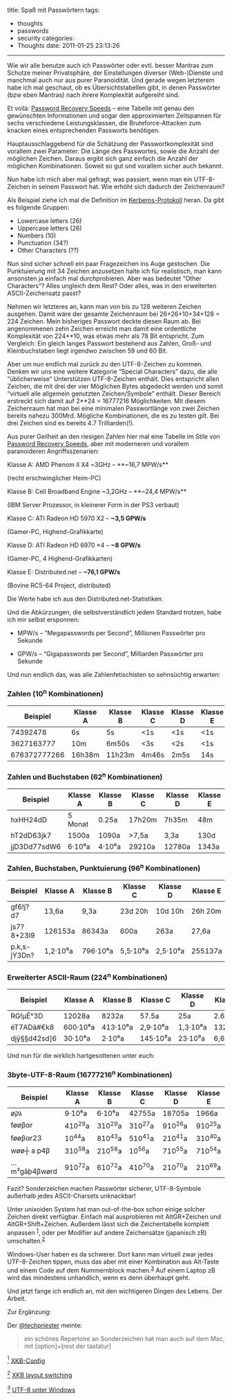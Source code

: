 title: Spaß mit Passwörtern
tags:
  - thoughts
  - passwords
  - security
categories:
  - Thoughts
date: 2011-01-25 23:13:26
---

Wie wir alle benutze auch ich Passwörter oder evtl. besser Mantras zum Schutze meiner Privatsphäre, der Einstellungen diverser (Web-)Dienste und manchmal auch nur aus purer Paranoidität. Und gerade wegen letzterem habe ich mal geschaut, ob es Übersichtstabellen gibt, in denen Passwörter (bzw eben Mantras) nach ihrere Komplexität aufgereiht sind.

Et voilà: [Password Recovery Speeds](http://www.lockdown.co.uk/?pg=combi) – eine Tabelle mit genau den gewünschten Informationen und sogar den approximierten Zeitspannen für sechs verschiedene Leistungsklassen, die Bruteforce-Attacken zum knacken eines entsprechenden Passworts benötigen.

Hauptausschlaggebend für die Schätzung der Passwortkomplexität sind vorallem zwei Parameter: Die Länge des Passwortes, sowie die Anzahl der möglichen Zeichen. Daraus ergibt sich ganz einfach die Anzahl der möglichen Kombinationen. Soweit so gut und vorallem sicher auch bekannt.

Nun habe ich mich aber mal gefragt, was passiert, wenn man ein <span class="caps">UTF</span>-8-Zeichen in seinem Passwort hat. Wie erhöht sich dadurch der Zeichenraum?

Als Beispiel ziehe ich mal die Definition im [Kerberos-Protokoll](http://de.wikipedia.org/wiki/Kerberos_(Informatik)) heran. Da gibt es folgende Gruppen:
* Lowercase letters (26)
* Uppercase letters (26)
* Numbers (10)
* Punctuation (34?)
* Other Characters (??)

Nun sind sicher schnell ein paar Fragezeichen ins Auge gestochen. Die Punktuierung mit 34 Zeichen anzusetzen halte ich für realistisch, man kann ansonsten ja einfach mal durchprobieren. Aber was bedeutet &#8220;Other Characters&#8221;? Alles ungleich dem Rest? Oder alles, was in den erweiterten <span class="caps">ASCII</span>-Zeichensatz passt?

Nehmen wir letzteres an, kann man von bis zu 128 weiteren Zeichen ausgehen. Damit wäre der gesamte Zeichenraum bei 26+26+10+34+128 = 224 Zeichen. Mein bisheriges Passwort deckte diesen Raum ab. Bei angenommenen zehn Zeichen erreicht man damit eine ordentliche Komplexität von 224**10, was etwas mehr als 78 Bit entspricht. Zum Vergleich: Ein gleich langes Passwort bestehend aus Zahlen, Groß- und Kleinbuchstaben liegt irgendwo zwischen 59 und 60 Bit.

Aber um nun endlich mal zurück zu den <span class="caps">UTF</span>-8-Zeichen zu kommen. Denken wir uns eine weitere Kategorie &#8220;Special Characters&#8221; dazu, die alle &#8220;üblicherweise&#8221; Unterstützen <span class="caps">UTF</span>-8-Zeichen enthält. Dies entspricht allen Zeichen, die mit drei der vier Möglichen Bytes abgedeckt werden und somit &#8220;virtuell alle allgemein genutzten Zeichen/Symbole&#8221; enthält. Dieser Bereich erstreckt sich damit auf 2**24 = 16777216 Möglichkeiten. Mit diesem Zeichenraum hat man bei eine minimalen Passwortlänge von zwei Zeichen bereits nahezu 300Mrd. Mögliche Kombinationen, die es zu testen gilt. Bei drei Zeichen sind es bereits 4.7 Trilliarden(!).

Aus purer Geilheit an den riesigen Zahlen hier mal eine Tabelle im Stile von [Password Recovery Speeds](http://www.lockdown.co.uk/?pg=combi), aber mit moderneren und vorallem paranoideren Angriffsszenarien:

Klasse A: <span class="caps">AMD</span> Phenom II X4 ~3GHz – **~16,7 <span class="caps">MPW</span>/s**

(recht erschwinglicher Heim-PC)

Klasse B: Cell Broadband Engine ~3,2GHz – **~24,4 <span class="caps">MPW</span>/s**

(<span class="caps">IBM</span> Server Prozessor, in kleinerer Form in der <span class="caps">PS3</span> verbaut)

Klasse C: <span class="caps">ATI</span> Radeon HD 5970 X2 – **~3,5 <span class="caps">GPW</span>/s**

(Gamer-PC, Highend-Grafikkarte)

Klasse D: <span class="caps">ATI</span> Radeon HD 6970 &#215;4 – **~8 <span class="caps">GPW</span>/s**

(Gamer-PC, 4 Highend-Grafikkarten)

Klasse E: Distributed.net – **~76,1 <span class="caps">GPW</span>/s**

(Bovine <span class="caps">RC5</span>-64 Project, distributed)

Die Werte habe ich aus den Distributed.net-Statistiken.

Und die Abkürzungen, die selbstverständlich jedem Standard trotzen, habe ich mir selbst ersponnen:

* <span class="caps">MPW</span>/s – &#8220;Megapasswords per Second&#8221;, Millionen Passwörter pro Sekunde

* <span class="caps">GPW</span>/s – &#8220;Gigapasswords per Second&#8221;, Milliarden Passwörter pro Sekunde

Und nun endlich das, was alle Zahlenfetischisten so sehnsüchtig erwarten:


### Zahlen (10<sup>n</sup> Kombinationen)

Beispiel      | Klasse A | Klasse B | Klasse C | Klasse D | Klasse E
--------------|----------|----------|----------|----------|---------
74392478      | 6s       | 5s       | <1s      | <1s      | <1s
3627163777    | 10m      | 6m50s    | <3s      | <2s      | <1s
676372777266  | 16h38m   | 11h23m   | 4m46s    | 2m5s     | 14s


### Zahlen und Buchstaben (62<sup>n</sup> Kombinationen)

Beispiel      | Klasse A | Klasse B | Klasse C | Klasse D | Klasse E
--------------|----------|----------|----------|----------|---------
hxHH24dD      | 5 Monat  | 0.25a    | 17h20m   | 7h35m    | 48m
hT2dD63jk7    | 1500a    | 1090a    | >7,5a    | 3,3a     | 130d
jjD3Dd77sdW6  | 6·10⁶a   | 4·10⁶a   | 29210a   | 12780a   | 1343a

### Zahlen, Buchstaben, Punktuierung (96<sup>n</sup> Kombinationen)

Beispiel      | Klasse A | Klasse B | Klasse C | Klasse D | Klasse E
--------------|----------|----------|----------|----------|---------
gf6!j?d7      | 13,6a    | 9,3a     | 23d 20h  | 10d 10h  | 26h 20m
js7?8+23l9    | 126153a  | 86343a   | 600a     | 263a	  | 27,6a
p.k,s-jY3Dn?  | 1,2·10⁹a | 796·10⁶a | 5,5·10⁶a | 2,5·10⁶a | 255137a

### Erweiterter <span class="caps">ASCII</span>-Raum (224<sup>n</sup> Kombinationen)

Beispiel      | Klasse A | Klasse B | Klasse C | Klasse D | Klasse E
--------------|----------|----------|----------|----------|---------
RG!µẼ°3D      | 12028a   | 8232a    | 57.5a    | 25a      | 2.6a
éT7ADä#€k8    | 600·10⁶a | 413·10⁶a | 2,9·10⁶a | 1,3·10⁶a | 132434a
djÿ§§d42sd]6  | 30·10⁶a  | 2·10⁶a   | 145·10⁹a | 23·10⁹a  | 6,6·10⁹a


Und nun für die wirklich hartgesottenen unter euch:
### 3byte-<span class="caps">UTF</span>-8-Raum (16777216<sup>n</sup> Kombinationen)

Beispiel      | Klasse A | Klasse B | Klasse C | Klasse D | Klasse E
--------------|----------|----------|----------|----------|---------
øגק	      | 9·10⁶a   | 6·10⁶a   | 42755a   | 18705a   | 1966a
føøβαr        | 410<sup>29</sup>a   | 310<sup>29</sup>a   | 310<sup>27</sup>a | 910<sup>26</sup>a   | 910<sup>25</sup>a
føøβαr23      |  10<sup>44</sup>a   | 810<sup>43</sup>a   | 510<sup>41</sup>a   | 210<sup>41</sup>a   | 310<sup>40</sup>a
wøø┼ a p4β    | 310<sup>58</sup>a   | 210<sup>58</sup>a   |  10<sup>56</sup>a   | 710<sup>55</sup>a   | 710<sup>54</sup>a
…m³gâþ4βwørd  | 910<sup>72</sup>a   | 610<sup>72</sup>a   | 410<sup>70</sup>a   | 210<sup>70</sup>a   | 210<sup>69</sup>a


Fazit? Sonderzeichen machen Passwörter sicherer, <span class="caps">UTF</span>-8-Symbole außerhalb jedes <span class="caps">ASCII</span>-Charsets unknackbar!

Unter unixoiden System hat man out-of-the-box schon einige solcher Zeichen direkt verfügbar. Einfach mal ausprobieren mit AltGR+Zeichen und AltGR+Shift+Zeichen. Außerdem lässt sich die Zeichentabelle komplett anpassen <sup class="footnote" id="fnr1">[1](#fn1)</sup>, oder per Modifier auf andere Zeichensätze (japanisch zB) umschalten.<sup class="footnote" id="fnr2">[2](#fn2)</sup>

Windows-User haben es da schwerer. Dort kann man virtuell zwar jedes <span class="caps">UTF</span>-8-Zeichen tippen, muss das aber mit einer Kombination aus Alt-Taste und einem Code auf dem Nummernblock machen.<sup class="footnote" id="fnr3">[3](#fn3)</sup> Auf einem Laptop zB wird das mindestens unhandlich, wenn es denn überhaupt geht.

Und jetzt fange ich endlich an, mit den wichtigeren Dingen des Lebens. Der Arbeit.

Zur Ergänzung:

Der [@techpriester](http://twitter.com/techpriester) meinte:

> ein schönes Repertoire an Sonderzeichen hat man auch auf dem Mac, mit [option]+[rest der tastatur]

[<sup id="fn1">1</sup>](#fnr1) [<span class="caps">XKB</span>-Config](http://www.xfree86.org/current/XKB-Config.html)

[<sup id="fn2">2</sup>](#fnr2) [<span class="caps">XKB</span> layout switching](http://www.linuxquestions.org/questions/linux-software-2/current-xkbmap-x-org-kb-layout-switching-470134/)

[<sup id="fn3">3</sup>](#fnr3) [<span class="caps">UTF</span>-8 unter Windows](http://www.5goldig.de/Text_Uebersetzer/Zeichen-Buchstaben.html)
